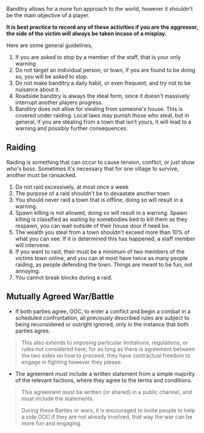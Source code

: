 Banditry allows for a more fun approach to the world, however it shouldn't be the main objective of a player.

**It is best practice to record any of these activities if you are the aggressor, the side of the victim will always be taken incase of a misplay.**

Here are some general guidelines,
1) If you are asked to stop by a member of the staff, that is your only warning
2) Do not target an individual person, or town, if you are found to be doing so, you will be asked to stop.
3) Do not make banditry a daily habit, or even frequent, and try not to be nuisance about it.
4) Roadside banditry is always the ideal form, since it doesn't massively interrupt another players progress.
5) Banditry does not allow for stealing from someone's house. This is covered under raiding. Local laws may punish those who steal, but in general, if you are stealing from a town that isn't yours,  it will lead to a warning and possibly further consequences.
## Raiding
Raiding is something that can occur to cause tension, conflict, or just show who's boss. Sometimes it's necessary that for one village to survive, another must be ransacked.

1)  Do not raid excessively, at most once a week
2) The purpose of a raid shouldn't be to devastate another town
3) You should never raid a town that is offline, doing so will result in a warning.
4) Spawn killing is not allowed, doing so will result in a warning. Spawn killing is classified as waiting by somebodies bed to kill them as they respawn, you can wait outside of their house door if need be. 
5) The wealth you steal from a town shouldn't exceed more than 10% of what you can see. If it is determined this has happened,  a staff member will intervene.
6) If you want to raid, their must be a minimum of two members of the victims town online, and you can at most have twice as many people raiding, as people  defending the town. Things are meant to be fun, not annoying.
7) You cannot break blocks during a raid.

## Mutually Agreed War/Battle
- If both parties agree, OOC, to enter a conflict and begin a combat in a scheduled confrontation, all previously described rules are subject to being reconsidered or outright ignored, only in the instance that both parties agree.

> This also extends to imposing particular limitations, regulations, or rules not considered here, for as long as there is agreement between the two sides on how to proceed, they have contractual freedom to engage in fighting however they please.

- The agreement must include a written statement from a simple majority of the relevant factions, where they agree to the terms and conditions.

> This agreement must be written (or shared) in a public channel, and must include the statements.
> 
> During these Battles or wars, it is encouraged to invite people to help a side OOC if they are not already involved, that way the war can be more fun and engaging.



